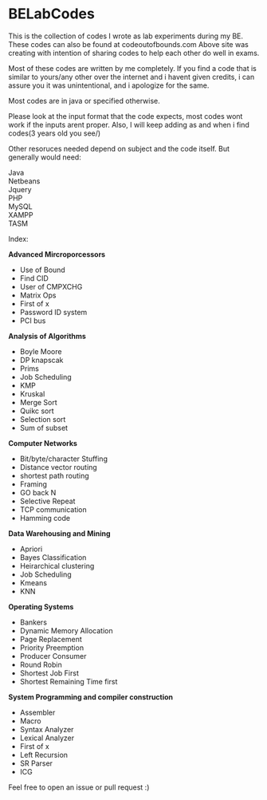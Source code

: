 # BELabCodes
This is the collection of codes I wrote as lab experiments during my BE.
These codes can also be found at codeoutofbounds.com 
Above site was creating with intention of sharing codes to help each other do well in exams.

Most of these codes are written by me completely. If you find a code that is similar to yours/any other over the internet and i havent given credits, i can assure you it was unintentional, and i apologize for the same. 

Most codes are in java or specified otherwise. 

Please look at the input format that the code expects, most codes wont work if the inputs arent proper.
Also, I will keep adding as and when i find codes(3 years old you see/)

Other resoruces needed depend on subject and the code itself.
But generally would need:

Java<br>
Netbeans<br>
Jquery<br>
PHP<br>
MySQL<br>
XAMPP<br>
TASM<br>

Index:

<b>Advanced Mircroporcessors</b>
<ul>
<li>Use of Bound</li>
<li>Find CID</li>
<li>User of CMPXCHG</li>
<li>Matrix Ops</li>
<li>First of x</li>
<li>Password ID system</li>
<li>PCI bus</li>
</ul>

<b>Analysis of Algorithms</b>
<ul>
<li>Boyle Moore</li>
<li>DP knapscak</li>
<li>Prims</li>
<li>Job Scheduling</li>
<li>KMP</li>
<li>Kruskal</li>
<li>Merge Sort</li>
<li>Quikc sort</li>
<li>Selection sort</li>
<li>Sum of subset</li>
</ul>


<b>Computer Networks</b>
<ul>
<li>Bit/byte/character Stuffing</li>
<li>Distance vector routing</li>
<li>shortest path routing</li>
<li>Framing</li>
<li>GO back N</li>
<li>Selective Repeat</li>
<li>TCP communication</li>
<li>Hamming code</li>
</ul>


<b>Data Warehousing and Mining</b>
<ul>
<li>Apriori</li>
<li>Bayes Classification</li>
<li>Heirarchical clustering</li>
<li>Job Scheduling</li>
<li>Kmeans</li>
<li>KNN</li>
</ul>


<b>Operating Systems</b>
<ul>
<li>Bankers</li>
<li>Dynamic Memory Allocation</li>
<li>Page Replacement</li>
<li>Priority Preemption</li>
<li>Producer Consumer</li>
<li>Round Robin</li>
<li>Shortest Job First</li>
<li>Shortest Remaining Time first</li>
</ul>

<b>System Programming and compiler construction</b>
<ul>
<li>Assembler</li>
<li>Macro</li>
<li>Syntax Analyzer</li>
<li>Lexical Analyzer</li>
<li>First of x</li>
<li>Left Recursion</li>
<li>SR Parser</li>
<li>ICG</li>
</ul>


Feel free to open an issue or pull request :)
